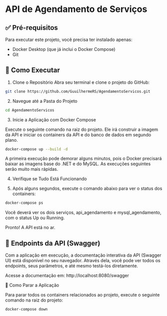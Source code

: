 # API de Agendamento de Serviços

## ✅ Pré-requisitos
Para executar este projeto, você precisa ter instalado apenas:
- Docker Desktop (que já inclui o Docker Compose)
- Git

## 🚀 Como Executar

1. Clone o Repositório
Abra seu terminal e clone o projeto do GitHub:
```Bash
git clone https://github.com/GuuilhermeRS/AgendamentoServicos.git
```

2. Navegue até a Pasta do Projeto
```Bash
cd AgendamentoServicos
```

3. Inicie a Aplicação com Docker Compose

Execute o seguinte comando na raiz do projeto. Ele irá construir a imagem da API e iniciar os containers da API e do banco de dados em segundo plano.
```Bash
docker-compose up --build -d
```

A primeira execução pode demorar alguns minutos, pois o Docker precisará baixar as imagens base do .NET e do MySQL. As execuções seguintes serão muito mais rápidas.

4. Verifique se Tudo Está Funcionando

5. Após alguns segundos, execute o comando abaixo para ver o status dos containers:
```Bash
docker-compose ps
```

Você deverá ver os dois serviços, api_agendamento e mysql_agendamento, com o status Up ou Running.

Pronto! A API está no ar.

## 📖 Endpoints da API (Swagger)

Com a aplicação em execução, a documentação interativa da API (Swagger UI) está disponível no seu navegador. Através dela, você pode ver todos os endpoints, seus parâmetros, e até mesmo testá-los diretamente.

Acesse a documentação em: http://localhost:8080/swagger

🛑 Como Parar a Aplicação

Para parar todos os containers relacionados ao projeto, execute o seguinte comando na raiz do projeto:
```Bash
docker-compose down
```